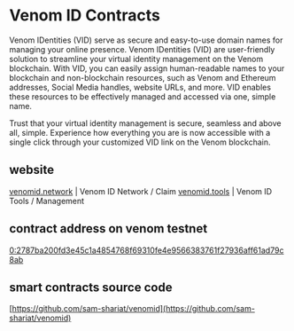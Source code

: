 # Venom ID Contracts

Venom IDentities (VID) serve as secure and easy-to-use domain names for managing your online presence. Venom IDentities (VID) are user-friendly solution to streamline your virtual identity management on the Venom blockchain. With VID, you can easily assign human-readable names to your blockchain and non-blockchain resources, such as Venom and Ethereum addresses, Social Media handles, website URLs, and more. VID enables these resources to be effectively managed and accessed via one, simple name.

Trust that your virtual identity management is secure, seamless and above all, simple. Experience how everything you are is now accessible with a single click through your customized VID link on the Venom blockchain.

## website 

[venomid.network](https://venomid.network/) | Venom ID Network / Claim
[venomid.tools](https://venomid.tools/) | Venom ID Tools / Management

## contract address on venom testnet
[0:2787ba200fd3e45c1a4854768f69310fe4e9566383761f27936aff61ad79c8ab](https://testnet.venomscan.com/accounts/0:2787ba200fd3e45c1a4854768f69310fe4e9566383761f27936aff61ad79c8ab)

## smart contracts source code
[https://github.com/sam-shariat/venomid](https://github.com/sam-shariat/venomid)
